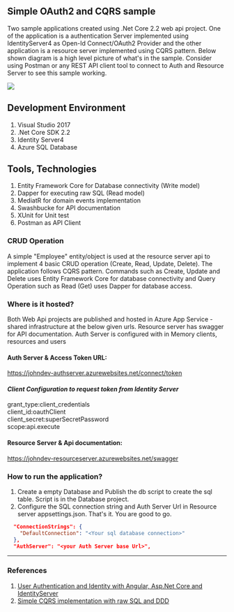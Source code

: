 ## Simple OAuth2 and CQRS sample

Two sample applications created using .Net Core 2.2 web api project. One of the application is a authentication Server implemented using IdentityServer4 as Open-Id Connect/OAuth2 Provider and the other application is a resource server implemented using CQRS pattern. Below shown diagram is a high level picture of what's in the sample. Consider using Postman or any REST API client tool to connect to Auth and Resource Server to see this sample working.

![](https://i.imgur.com/mMGK8IE.png)


## Development Environment

1. Visual Studio 2017
2. .Net Core SDK 2.2
3. Identity Server4
4. Azure SQL Database 

## Tools, Technologies

1. Entity Framework Core for Database connectivity (Write model)
2. Dapper for executing raw SQL (Read model)
3. MediatR for domain events implementation
4. Swashbucke for API documentation
5. XUnit for Unit test
6. Postman as API Client

### CRUD Operation

A simple "Employee" entity/object is used at the resource server api to implement 4 basic CRUD operation (Create, Read, Update, Delete). The application follows CQRS pattern. Commands such as Create, Update and Delete uses Entity Framework Core for database connectivity and Query Operation such as Read (Get) uses Dapper for database access.

### Where is it hosted?

Both Web Api projects are published and hosted in Azure App Service - shared infrastructure at the below given urls. Resource server has swagger for API documentation. Auth Server is configured with in Memory clients, resources and users

#### Auth Server & Access Token URL:
https://johndev-authserver.azurewebsites.net/connect/token

#### *Client Configuration to request token from Identity Server*

grant_type:client_credentials<br/>
client_id:oauthClient<br/>
client_secret:superSecretPassword<br/>
scope:api.execute<br/>

#### Resource Server & Api documentation:
https://johndev-resourceserver.azurewebsites.net/swagger

### How to run the application?

1. Create a empty Database and Publish the db script to create the sql table. Script is in the Database project.
2. Configure the SQL connection string and Auth Server Url in Resource server appsettings.json. That's it. You are good to go.

```json
  "ConnectionStrings": {
    "DefaultConnection": "<Your sql database connection>"
  },
  "AuthServer": "<your Auth Server base Url>",
```
---

### References

1. [User Authentication and Identity with Angular, Asp.Net Core and IdentityServer](https://fullstackmark.com/post/21/user-authentication-and-identity-with-angular-aspnet-core-and-identityserver)
2. [Simple CQRS implementation with raw SQL and DDD](http://www.kamilgrzybek.com/design/simple-cqrs-implementation-with-raw-sql-and-ddd/)